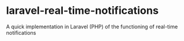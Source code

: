 # laravel-real-time-notifications
A quick implementation in Laravel (PHP) of the functioning of real-time notifications
